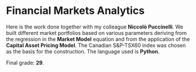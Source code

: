 # Financial Markets Analytics

Here is the work done together with my colleague **Niccolò Puccinelli**. We built different market portfolios based on various parameters deriving from the regression in the **Market Model** equation and from the application of the **Capital Asset Pricing Model**. The Canadian S&P-TSX60 index was chosen as the basis for the construction. The language used is **Python**.

Final grade: **29**.

